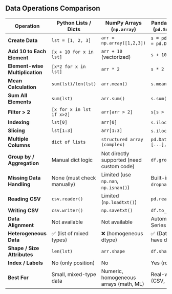 ## Data Operations Comparison

| Operation                       | Python Lists / Dicts       | NumPy Arrays (`np.array`)                 | Pandas Series / DataFrame (`pd.Series` / `pd.DataFrame`) |
| ------------------------------- | -------------------------- | ----------------------------------------- | -------------------------------------------------------- |
| **Create Data**                 | `lst = [1, 2, 3]`          | `arr = np.array([1,2,3])`                 | `s = pd.Series([1,2,3])` / `df = pd.DataFrame(...)`      |
| **Add 10 to Each Element**      | `[x + 10 for x in lst]`    | `arr + 10` (vectorized)                   | `s + 10` (vectorized)                                    |
| **Element-wise Multiplication** | `[x*2 for x in lst]`       | `arr * 2`                                 | `s * 2`                                                  |
| **Mean Calculation**            | `sum(lst)/len(lst)`        | `arr.mean()`                              | `s.mean()`                                               |
| **Sum All Elements**            | `sum(lst)`                 | `arr.sum()`                               | `s.sum()`                                                |
| **Filter > 2**                  | `[x for x in lst if x>2]`  | `arr[arr > 2]`                            | `s[s > 2]`                                               |
| **Indexing**                    | `lst[0]`                   | `arr[0]`                                  | `s.iloc[0]` / `s.loc[label]`                             |
| **Slicing**                     | `lst[1:3]`                 | `arr[1:3]`                                | `s.iloc[1:3]` / `s.loc[...]`                             |
| **Multiple Columns**            | `dict of lists`            | `structured array (complex)`              | `pd.DataFrame({'col1': [...], 'col2': [...]})`           |
| **Group by / Aggregation**      | Manual dict logic          | Not directly supported (need custom code) | `df.groupby('col').agg(...)`                             |
| **Missing Data Handling**       | None (must check manually) | Limited (use `np.nan`, `np.isnan()`)      | Built-in (`isna()`, `fillna()`, `dropna()`)              |
| **Reading CSV**                 | `csv.reader()`             | Limited (`np.loadtxt()`)                  | `pd.read_csv()`                                          |
| **Writing CSV**                 | `csv.writer()`             | `np.savetxt()`                            | `df.to_csv()`                                            |
| **Data Alignment**              | Not available              | Not available                             | Automatic in DataFrame / Series                          |
| **Heterogeneous Data**          | ✅ (list of mixed types)    | ❌ (homogeneous dtype)                     | ✅ (DataFrame columns can have different types)           |
| **Shape / Size Attributes**     | `len(lst)`                 | `arr.shape`                               | `df.shape`                                               |
| **Index / Labels**              | No (only position)         | No                                        | Yes (row & column labels)                                |
| **Best For**                    | Small, mixed-type data     | Numeric, homogeneous arrays (math, ML)    | Real-world data tables (CSV, Excel, SQL, etc.)           |
